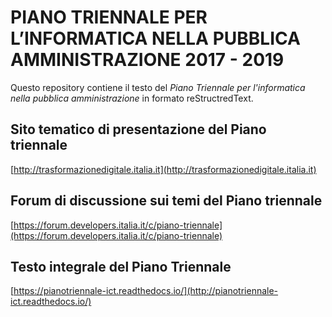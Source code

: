 # PIANO TRIENNALE PER L’INFORMATICA NELLA PUBBLICA AMMINISTRAZIONE 2017 - 2019
Questo repository contiene il testo del *Piano Triennale per l'informatica nella pubblica amministrazione* in formato reStructredText.

## Sito tematico di presentazione del Piano triennale
[http://trasformazionedigitale.italia.it](http://trasformazionedigitale.italia.it)

## Forum di discussione sui temi del Piano triennale
[https://forum.developers.italia.it/c/piano-triennale](https://forum.developers.italia.it/c/piano-triennale)

## Testo integrale del Piano Triennale
[https://pianotriennale-ict.readthedocs.io/](http://pianotriennale-ict.readthedocs.io/)
